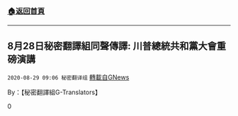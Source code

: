###  [:house:返回首頁](https://github.com/ourhimalayas/txt)
---

## 8月28日秘密翻譯組同聲傳譯: 川普總統共和黨大會重磅演講
`2020-08-29 09:06 秘密翻译组` [轉載自GNews](https://gnews.org/zh-hant/323316/)

By：【秘密翻譯組G-Translators】

0
